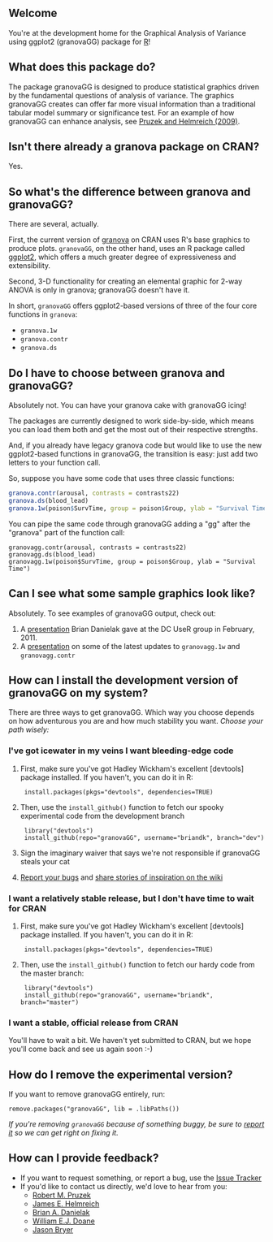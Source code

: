 ## Welcome
You're at the development home for the Graphical Analysis of Variance using ggplot2 (granovaGG) package for [R]!

## What does this package do?
The package granovaGG is designed to produce statistical graphics driven by the fundamental questions of analysis of variance. The graphics granovaGG creates can offer far more visual information than a traditional tabular model summary or significance test. For an example of how granovaGG can enhance analysis, see [Pruzek and Helmreich (2009)].

## Isn't there already a granova package on CRAN?
Yes.

## So what's the difference between granova and granovaGG?
There are several, actually.

First, the current version of [granova][granovaClassic] on CRAN uses R's base graphics to produce plots. `granovaGG`, on the other hand, uses an R package called [ggplot2][ggplot2], which offers a much greater degree of expressiveness and extensibility.

Second, 3-D functionality for creating an elemental graphic for 2-way ANOVA is only in granova; granovaGG doesn't have it.

In short, `granovaGG` offers ggplot2-based versions of three of the four core functions in `granova`:

  *  `granova.1w`
  *  `granova.contr`
  *  `granova.ds` 

## Do I have to choose between granova and granovaGG?
Absolutely not. You can have your granova cake with granovaGG icing!

The packages are currently designed to work side-by-side, which means you can load them both and get the most out of their respective strengths.

And, if you already have legacy granova code but would like to use the new ggplot2-based functions in granovaGG, the transition is easy: just add two letters to your function call.

So, suppose you have some code that uses three classic functions:

```R
granova.contr(arousal, contrasts = contrasts22)
granova.ds(blood_lead)
granova.1w(poison$SurvTime, group = poison$Group, ylab = "Survival Time")
```

You can pipe the same code through granovaGG adding a "gg" after the "granova" part of the function call:

    granovagg.contr(arousal, contrasts = contrasts22)
    granovagg.ds(blood_lead)
    granovagg.1w(poison$SurvTime, group = poison$Group, ylab = "Survival Time")


## Can I see what some sample graphics look like?
Absolutely. To see examples of granovaGG output, check out:

1.  A [presentation][Feb2011Presentation] Brian Danielak gave at the DC UseR group in February, 2011.
2.  A [presentation][2011July14Presentation] on some of the latest updates to `granovagg.1w` and `granovagg.contr`

## How can I install the development version of granovaGG on my system?
There are three ways to get granovaGG. Which way you choose depends on how adventurous you are and how much stability you want. *Choose your path wisely:*

### I've got icewater in my veins I want bleeding-edge code
1. First, make sure you've got Hadley Wickham's excellent [devtools] package installed. If you haven't, you can do it in R:
    
        install.packages(pkgs="devtools", dependencies=TRUE)

2. Then, use the `install_github()` function to fetch our spooky experimental code from the development branch

        library("devtools")
        install_github(repo="granovaGG", username="briandk", branch="dev")
        
3. Sign the imaginary waiver that says we're not responsible if granovaGG steals your cat

4. [Report your bugs][issueTracker] and [share stories of inspiration on the wiki][wiki]
        
### I want a relatively stable release, but I don't have time to wait for CRAN
1. First, make sure you've got Hadley Wickham's excellent [devtools] package installed. If you haven't, you can do it in R:
    
        install.packages(pkgs="devtools", dependencies=TRUE)
        
2. Then, use the `install_github()` function to fetch our hardy code from the master branch:

        library("devtools")
        install_github(repo="granovaGG", username="briandk", branch="master")

### I want a stable, official release from CRAN
You'll have to wait a bit. We haven't yet submitted to CRAN, but we hope you'll come back and see us again soon :-)

## How do I remove the experimental version?

If you want to remove granovaGG entirely, run: 

    remove.packages("granovaGG", lib = .libPaths())

*If you're removing `granovaGG` because of something buggy, be sure to [report it][issueTracker] so we can get right on fixing it.*
    
## How can I provide feedback?
*  If you want to request something, or report a bug, use the [Issue Tracker][issueTracker]
*  If you'd like to contact us directly, we'd love to hear from you:
    *  [Robert M. Pruzek](mailto:rpruzek@uamail.albany.edu)
    *  [James E. Helmreich](mailto:James.Helmreich@marist.edu)
    *  [Brian A. Danielak](mailto:briandk@umd.edu)
    *  [William E.J. Doane](mailto:wil@drdoane.com)
    *  [Jason Bryer](mailto:jason@bryer.org)



[R]: http://www.r-project.org
[Pruzek and Helmreich (2009)]: http://www.amstat.org/publications/jse/v17n1/helmreich.html
[granovaClassic]: http://cran.r-project.org/web/packages/granova/index.html
[ggplot2]: http://cran.r-project.org/web/packages/ggplot2/index.html
[Feb2011Presentation]: http://www.google.com/url?q=http%3A%2F%2Fdl.dropbox.com%2Fu%2F382638%2FBrian-Danielak-granova.pdf&sa=D&sntz=1&usg=AFQjCNGAu0dsFF_GaDjVzLv52fqRScVDSA
[2011July14Presentation]:http://dl.dropbox.com/u/382638/DanielakGranovaRevision20110714.pdf
[gitGranovaInstall]: http://cl.ly/090m3t2g0a1c25111p2n
[gitDownload]: http://cl.ly/1x0y402p3e1p413Z172N
[issueTracker]: https://github.com/briandk/granovaGG/issues
[wiki]: https://github.com/briandk/granovaGG/wiki